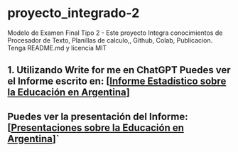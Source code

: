 # proyecto_integrado-2
Modelo de Examen Final Tipo 2 - Este proyecto Integra conocimientos de Procesador de Texto, Planillas de calculo,, Github, Colab, Publicacion. Tenga README.md y licencia MIT
## 1. Utilizando Write for me en ChatGPT Puedes ver el Informe escrito en: [[Informe Estadístico sobre la Educación en Argentina](https://chatgpt.com/share/6734ac3b-e204-8003-8308-48dd163dff03)]
## Puedes ver la presentación del Informe: [[Presentaciones sobre la Educación en Argentina](https://gamma.app/docs/Analisis-de-Datos-Educativos-en-Argentina-izzjynia6avs279)]`
